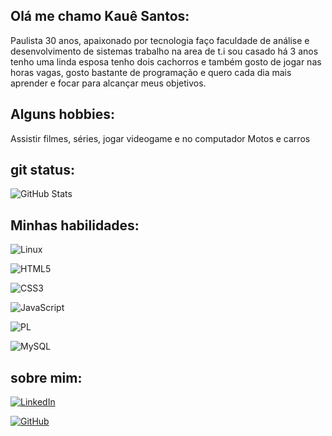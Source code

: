 ## Olá me chamo Kauê Santos:

Paulista 30 anos, apaixonado por tecnologia faço faculdade de análise e desenvolvimento de sistemas trabalho na area de t.i sou casado há 3 anos tenho uma linda esposa tenho dois cachorros e também gosto de jogar nas horas vagas, gosto bastante de programação e quero cada dia mais aprender e focar para alcançar meus objetivos.

## Alguns hobbies:

Assistir filmes, séries,
jogar videogame e no computador
Motos e carros


## git status:

![GitHub Stats](https://github-readme-stats.vercel.app/api?username=Kauekss28&theme=transparent&bg_color=000&border_color=30A3DC&show_icons=true&icon_color=30A3DC&title_color=E94D5F&text_color=FFF)





## Minhas habilidades:


![Linux](https://img.shields.io/badge/Linux-000?style=for-the-badge&logo=linux&logoColor=FCC624)


![HTML5](https://img.shields.io/badge/HTML5-E34F26?style=for-the-badge&logo=html5&logoColor=white)



![CSS3](https://img.shields.io/badge/CSS3-1572B6?style=for-the-badge&logo=css3&logoColor=white)




![JavaScript](https://img.shields.io/badge/JavaScript-F7DF1E?style=for-the-badge&logo=javascript&logoColor=black)





![PL](https://img.shields.io/badge/PL%2FSQL-FFFFFF?style=for-the-badge&logo=oracle&logoColor=FF0000&labelColor=FFFFFF&color=FF0000)


![MySQL](https://img.shields.io/badge/MySQL-00000F?style=for-the-badge&logo=mysql&logoColor=white)

## sobre mim: 

[![LinkedIn](https://img.shields.io/badge/LinkedIn-0077B5?style=for-the-badge&logo=linkedin&logoColor=white)](https://www.linkedin.com/in/kau%C3%AA-santos-da-silva-a385a6242/)


[![GitHub](https://img.shields.io/badge/GitHub-100000?style=for-the-badge&logo=github&logoColor=white)](https://github.com/Kauekss28)

